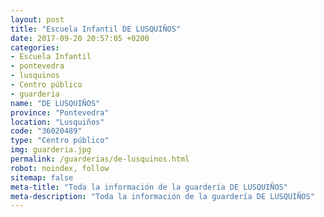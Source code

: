 ```yaml
---
layout: post
title: "Escuela Infantil DE LUSQUIÑOS"
date: 2017-09-20 20:57:05 +0200
categories:
- Escuela Infantil
- pontevedra
- lusquinos
- Centro público
- guarderia
name: "DE LUSQUIÑOS"
province: "Pontevedra"
location: "Lusquiños"
code: "36020489"
type: "Centro público"
img: guarderia.jpg
permalink: /guarderias/de-lusquinos.html
robot: noindex, follow
sitemap: false
meta-title: "Toda la información de la guardería DE LUSQUIÑOS"
meta-description: "Toda la información de la guardería DE LUSQUIÑOS"
---
```


